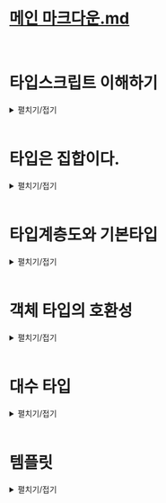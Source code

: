 # [메인 마크다운.md](README.md)
<br>

# 타입스크립트 이해하기
<details>
<summary>펼치기/접기</summary>
<br>

## 타입 스크립트 이해
- 어떤 기준으로 타입 정의하는지
- 어떤 기준으로 타입간의 관계를 정의하는지
- 어떤 기준으로 타입의 오류를 검사하는지
위와 같이 타입스크립트의 구체적인 원리와 동작 방식을 살펴보는것을 말한다.

중요한 문법들만 쏙쏙 뽑아서 마치 달달 외우듯이 암기하듯 빠르게 배워 프로젝트에 바로 타입스크립트를 적용하고 싶을 수 있다.  
실제로 타입스크립트 공식 홈페이지 공식문서에 가보면 타입스크립트 치트시트라고 문법들만 따로 정리해서 공유해놓은 파일들도 있다.  
그러나 정말 아쉽게도 타입스크립트는 문법만 달달 외워서 프로젝트에 잘 적용할 수 있는 실무에 잘 사용할 수 있는 만만한 언어가 아니다.  
타입스크립트는 원리와 개념 이해의 뒷받침 없이는 기본적인 문법이야 외워서라도 어떻게든 써먹겠지만 조금만 새로운 상황이 생기거나  
조금 어려운 또는 처음보는 문제를 맞딱뜨리게 되면 개념과 이해를 잘 알지 못한 상태에서 문법만 아는 것으로는 그 문제를 해결하기 참 어렵다.  
```ts
type Parameters<T extends (...arg: any) => any> = T extends (
  ... arg: inter {}
) => any 
  ? P
  : never;
interface Post {
  title: string;
  categories: stringp[];
  tags: string[];
  content: string;
  thumbnailURL?: string;
}
let draft: Partial<Post>
```
위 코드만 봐도 복잡해보이는 TypeScript 코드이다.
이런 복잡해 보이는 타입스크립트의 문법들을 원리 이해도 없이 그냥 문법만 달달 외워서 쓸 수야 있겠지만 어려운 일이다.  
실제로 타입 스크립트를 처음 배울 때 회사에서 진행하는 프로젝트에 빨리 적용해야 할 경우 문법만 빠르게 달달 외워서 프로젝트에 투입하는 경우가 많으며  
그 결과물로 타입스크립트의 기능들을 제대로 활용하지도 못하고 오히려 타입스크립트 코드가 지적해주는 여러가지 오류들을 해결하느라 아주 더티한 코드를 생산하거나  
타입스크립트를 쓰는 이유도 없는 그런 이상한 코드들을 만들어 내서 결국 개발 기간이 길어지는 상황들을 마주하는 개발자들이 종종 있다.  
결국 이런 개발자들은 다시 원점으로 돌아와서 처음부터 타입스크립트를 배우게 된다.

이러한 시행착오를 겪지 않고 한번 배울 때 제대로 배워 완전히 나의 기술로 만들어서 자바스크립트를 사용했을 때보다 더 안정적이고 좋은 코드를 만들어낼 수 있어야 한다.  
그리고 그 과정에서 타입스크립트로 어떤 문제를 해결하는 일이 즐거워야 한다.

</details>
<br>

# 타입은 집합이다.
<details>
<summary>펼치기/접기</summary>
<br>

타입스크립트가 말하는 타입이란 정확히 무엇인지 집합의 관점으로 이해해본다.  
결론부터 말하면 타입스크립트가 말하는 타입은 집합이다.  
집합이라는것은 동일한 속성을 갖는 여러개의 원소 또는 요소들을 하나로 묶어둔 단위를 말한다.
![Number 타입 집합.png](image%2FNumber%20%ED%83%80%EC%9E%85%20%EC%A7%91%ED%95%A9.png)
위 사진과 같이 -20, Infinity, 0.123 등 여러가지 숫자들을 모아놓은 집합을 타입스크립트에서는 Number타입 이라는 이름을 붙여서 부른다.  
결론적으로 이렇게 동일한 속성과 특징들을 갖는 여러개의 값들을 모아둔 집합이라고 이해할 수 있다.  

다음 사진과 함께 Number 리터럴 타입에 대해서도 이야기해본다.  
예를들어 20이라는 Number 리터럴 타입이 있다고 가정한다.
![Number 리터럴 타입 집합.png](image%2FNumber%20%EB%A6%AC%ED%84%B0%EB%9F%B4%20%ED%83%80%EC%9E%85%20%EC%A7%91%ED%95%A9.png)
이런 리터럴 타입을 `let num:20 = 20;` 과 같이 변수의 타입으로 정의하면 변수 num은 20이라는 값 밖에는 할당할 수 없게 된다.  
20이라는 Number 리터럴 타입을 집합으로 생각해보면 딱 20이라는 값 하나만 포함하는 아주 작은 단위의 집합이라고 생각할 수 있다.  
여기서 한가지 더 들어가보면 Number 리터럴 타입이라는 집합 안에 있는 20 이라는 값은 Number 타입에도 속하는 값이다.  
따라서 이런 20 Number 리터럴타입 집합은 모든 Number 타입의 부분집합인것이다.
![Number 타입 집합2.png](image%2FNumber%20%ED%83%80%EC%9E%85%20%EC%A7%91%ED%95%A92.png)
Number 리터럴 타입이 포함하는 값들은 결국 전부 Number 타입이라는 집합에도 포함되는 값들이기 때문이다.  
이렇게 값의 집합인 타입들은 서로 포함하거나 또는 반대로 다른 타입에 포함되는 관계를 갖는다.  
![타입 포함관계.png](image%2F%ED%83%80%EC%9E%85%20%ED%8F%AC%ED%95%A8%EA%B4%80%EA%B3%84.png)
Number 타입 처럼 Number 리터럴 타입 같은 다른 타입을 포함하는 더 큰 타입을 `슈퍼 타입` 또는 `부모 타입` 이라고 부른다.  
반대로 Number 리터럴 타입처럼 다른 타입에 포함되고 있는 타입을 `서브 타입` 혹은 `자식 타입` 이라고 부른다.  
이렇게 타입들간의 부모-자식 또는 슈퍼-서브 타입 관계를 계층으로 표시하면 아래와 같은 그림이 된다.  
![슈퍼-서브 타입 계층.png](image%2F%EC%8A%88%ED%8D%BC-%EC%84%9C%EB%B8%8C%20%ED%83%80%EC%9E%85%20%EA%B3%84%EC%B8%B5.png)
이렇듯 타입스크립트가 말하는 타입이라는건 결국 값들을 포함하고 있는 집합이며, 그렇기 때문에 타입들끼리 서로 부모와 자식 관계를 맺으며 결국 모든 타입들의 관계를 놓고 보면 이런 타입 계층도로 만들어서 표현할 수 있다.  

## 타입 호환성
타입스크립트의 타입들이 서로 집합이고 계층을 이룬다는 정보를 알고 있으면 타입간의 호환성에 대해 이해할 수 있게 된다.  

![타입 호환성.png](image%2F%ED%83%80%EC%9E%85%20%ED%98%B8%ED%99%98%EC%84%B1.png)
타입 호환성 이라는 것은 위 사진에서 처럼 Number 타입과 Number 리터럴 타입 같은 두 개의 서로 다른 타입이 있을 때  
어떤 타입을 다른 타입으로 취급해도 괜찮은지 판단하는 것을 말한다.  
예를들어 타입스크립트에서는 Number 리터럴 타입을 Number 타입으로 취급하는건 가능하다.  
그러나 반대로 Number 타입의 값을 Number 리터럴 타입으로 취급하는 것은 허용되지 않는다.
왜냐하면 Number타입이 Number 리터럴 타입의 슈퍼 타입, 더 큰 타입, 더 큰 집합이기 때문이다.  
이러한 관계는 마치 정사각형과 직사각형의 관계로도 비유해 볼 수가 있다.  

![타입 호환성 사각형.png](image%2F%ED%83%80%EC%9E%85%20%ED%98%B8%ED%99%98%EC%84%B1%20%EC%82%AC%EA%B0%81%ED%98%95.png)
모든 정사각형은 직사각형이기 때문에 모든 정사각형을 직사각형으로 취급할 수 있다.  
하지만 반대로 모든 직사각형을 정사각형이라고 취급하는건 곤란하다.  
직사각형에는 정사각형이라는 것도 있고, 또 다른 종류의 사각형들이 굉장히 많기 때문이다.  
그렇기 때문에 직사각형은 정사각형을 포함하는 정사각형보다 더 큰 집합이다.
따라서 이 사각형의 관계 예가 Number 타입과 Number 리터럴 타입과 같다고 볼 수 있다.  
모든 Number 리터럴 타입의 값들은 숫자이기 때문에 Number 타입의 값으로 취급할 수 있기 때문이다.  
반대로 모든 Number 타입의 값을 Number 리터럴 타입의 값으로 취급하는것은 곤란하다.  
Number 리터럴 타입은 딱 하나의 숫자만 포함하는 타입이기 때문이다.  

```ts
let num1: number = 10;
let num2: 10 = 10;

num1 = num2;
```
위 코드의 경우 number 타입 변수 num1이 있고, 10이라는 number 리터럴 타입 변수 num2가 있다.  
두 변수 모두 10이라는 값으로 초기화 하였고 이때, num2의 값을 num1변수에 할당하는것은 괜찮다.
num2의 타입은 10이라는 number 리터럴 타입이고 num1의 타입은 number 타입이기 때문이다.  
이것이 가능한 이유는 10이라는 number 리터럴 타입에 포함되는 값들은 number 타입에도 포함되는 값이기 때문이다.  
그러나 반대의 경우는 불가능하다.  

```ts
let num1: number = 10;
let num2: 10 = 10;

num2 = num1;
```
위 코드의 경우 변수 2개를 선언하고 값을 초기화하는 것까진 똑같이 했지만 이전과는 반대로 num2에다가 num1의 값을 할당했다.  
num1의 타입은 number이고, num2의 타입은 10 number 리터럴 타입이다.  
이렇게 더 큰 타입의 값을 더 작은 타입의 변수에 할당하는것은 불가능하다.  
num1에 있는 값이 10이기 때문에 num2의 타입을 만족하긴 하지만 문제는 나중에 num1에 40을 넣거나 50을 넣거나 음수 혹은 infinity(무한대)를 넣을 수도 있기 때문이다.  
그렇기 때문에 num1이라는 변수의 타입 number 타입에 속하는 모든 값들이 10이라는 number 리터럴 타입에 속한다고 말하기에는 매우 어렵다.  

![최종정리.png](image%2F%EC%B5%9C%EC%A2%85%EC%A0%95%EB%A6%AC.png)
타입스크립트에서는 이렇게 number 리터럴 타입같은 서브타입의 값을 number타입 같은 슈퍼타입으로 취급하는건 괜찮다.  
하지만 반대로 number 타입 같은 슈퍼타입의 값을 number 리터럴 타입 같은 본인의 서브(자식) 타입의 값으로 취급하는건 불가능하다.  
또한 서브타입의 값을 슈퍼타입으로 취급하는걸 작은 곳에서 큰 곳으로 캐스팅 된다고 해서 업캐스팅 이라고 부르며  
슈퍼타입의 값을 서브타입의 값으로 취급하는 반대의 경우는 다운캐스팅이라고 부른다.  
슈퍼타입의 값을 서브타입의 값으로 취급하는 다운캐스팅은 대부분의 상황에 허용되지 않는다.  
반대로 서브타입의 값을 슈퍼타입의 값으로 취급하는 업캐스팅은 모든 상황에 문제없이 가능하다.  


</details>
<br>

# 타입계층도와 기본타입
<details>
<summary>펼치기/접기</summary>
<br>

![타입계층도.png](image%2F%E1%84%90%E1%85%A1%E1%84%8B%E1%85%B5%E1%86%B8%E1%84%80%E1%85%A8%E1%84%8E%E1%85%B3%E1%86%BC%E1%84%83%E1%85%A9.png)
# 1. Unknown 타입 (전체 집합)
타입계층도의 최 상단에 위치해있다.  
그렇기 때문에 unknown타입은 타입스크립트에 존재하는 많은 모든 타입들의 슈퍼 타입이다.  
집합으로 이야기 해보자면 unknown 타입이라는 집합 안에 많은 타입들이 다 포함된다라고 볼수 있기 때문에 전체 집합이라고 볼 수 있다.  

## 예제코드: unknownExam()
```ts
function unknownExam() {

  /* 업캐스팅 */
  let a: unknown = 1; // number 타입의 값을 unknown 타입에 할당하는 업캐스팅
  let b: unknown = "hello";
  let c: unknown = true;
  let d: unknown = null;
  let e: unknown = undefined;

  /* 다운캐스팅 */
  let unknownVar: unknown; // unknown타입 변수 최초 정의
  let num: number = unknownVar; // [Error]: Type 'unknown' is not assignable to type 'number'.
  let str: string = unknownVar; // [Error]: Type 'unknown' is not assignable to type 'string'.
  let bool: boolean = unknownVar; // [Error]: Type 'unknown' is not assignable to type 'boolean'.
  let nullVar: null = unknownVar; // [Error]: Type 'unknown' is not assignable to type 'nullVar'.
  let undefinedVar: undefined = unknownVar; // [Error]: Type 'unknown' is not assignable to type 'nullVar'.

}
```
### 업 캐스팅
unknown 타입은 모든 타입의 super 타입이기 때문에 모든 타입의 값을 할당할 수 있다.  
number, string, boolean, null, undefined 값 모두 unknown타입 변수에 할당 가능하다.  
unknown 타입 같은 모든 타입의 슈퍼 타입에는 모든 타입이 다 업캐스팅 할 수 있기 때문에 모든 타입의 값을 할당할 수 있는것이다.  

### 다운캐스팅
그러나 반대인 다운캐스팅은 불가능하다.  
unknown타입의 값을 number, string, boolean, null, undefined 타입 변수에 할당할 수 없다.  
예를들어 number타입의 변수에 unknown 타입의 값을 할당한다는 것은 number 타입을 다운캐스팅 시키겠다는 것이다.  
string, boolean, null, undefined 타입 값들에도 unknown타입의 값을 할당한다는 것은 동일하게 다운캐스팅에 해당한다.  
이렇게 업캐스팅 즉, unknown타입의 변수에는 모든 값을 넣을 수 있지만  
반대로 다운캐스팅 unknown타입의 변수는 어떤 타입의 변수에도 들어갈 수 없다.  


# 2. Never 타입  
타입 계층도 상의 가장 아래에 위치해 있고, 그렇기 때문에 never 타입은 모든 타입의 서브타입에 해당한다.  
모든 집합의 부분집합 수학에서는 이를 아무것도 없다는 의미의 공집합이라고 불렀다.  

## 예제코드: neverExam()  
```ts
function neverExam() {
  /* 무한루프 실행 함수 */
  function neverFunc(): never {
    while(true) {}
  }
  
  /* 업캐스팅 */
  let num: number = neverFunc();
  let str: string = neverFunc();
  let bool: boolean = neverFunc();

  /* 다운캐스팅 */
  let never1: never = 10;
  let never2: never = "hello"
  let never3: never = true
}
```
### 무한루프 실행 함수
never 타입은 공집합, 불가능을 의미하는 것이기 때문에 while true와 같은 무한루프를 실행하는 함수를 예로들면  
절대 이 함수가 어떤 값을 반환하는 것 자체가 말이 안된다 라고 했을 때, 반환 타입을 정의하기 위해 never를 활용했다.  
이 예시에서 never의 의미 자체가 이 함수가 반환하는 값의 종류는 공집합이다 라고 하는 것과 똑같은 것이다.  
"반환할 수 있는 값의 종류가 아무것도 없다."  

### 업캐스팅
never타입은 모든 타입의 서브타입이기 때문에 그 어떤 타입의 변수에도 값을 할당할 수 있다.  
number, string, boolean 타입 모두 업캐스팅이기 때문이다.  

### 다운캐스팅
그러나 이 역시 반대인 다운캐스팅은 불가능하다.  
never타입에 number타입 숫자값을 할당한다는것은 number 타입이 never타입으로 다운캐스팅 되는 것이기 때문이다.  
string, boolean타입도 모두 never타입의 변수에 할당하는것은 다운캐스팅이므로 어떤 타입의 값도 할당이 불가능하다.  


# 3. Void 타입

## 예제코드: voidExam()  
```ts
function voidExam() {
  function voidFunc(): void {
    console.log("hi")
    return undefined;
  }

  let voidVar: void = undefined;
}
```
void타입은 반환값이 없는 함수 즉, return문 자체가 없는 함수에 반환 타입을 명시하는데 사용한다.  
void타입은 타입 계층도 상에서 모든 타입의 수퍼타입인 unknown이나 모든 타입의 서브타입인 never타입과는 다르게 중간에 위치해 있다.  
그러나 한가지 주의깊게 살펴 볼 점은 void타입은 undefined타입의 슈퍼타입이다.  
그렇기 때문에 void 타입의 변수에는 undefined의 값을 할당할 수 있다.  
서브타입인 undefined가 수퍼타입인 void타입에 업캐스팅 하는것이기 때문에 가능한것이다.
이 원리를 void타입의 함수에 적용해보면 return문으로 undefined를 반환하도록 해도 문제가 발생하지 않는다.  
결론: void타입은 undefined의 수퍼타입이다.


# 2. Any 타입
타입 계층도 상에서는 unknown 타입의 서브타입으로 위치해 있으나 Any타입은 사실상 치트키 타입이다.  
따라서 Any타입은 타입계층도를 완벽히 무시한다.  
Any타입은 모든 타입의 수퍼타입으로 위치하면서도 never를 제외한 모든 타입의 서브타입으로도 위치한다.

## 예제코드: voidExam
```ts
function anyExam() {
  let anyVar: any;

  /* unknown → any 다운캐스팅 */
  let unknownVar: unknown;
  anyVar = unknownVar
  
  /* any → undefined 다운캐스팅 */
  let undefinedVar: undefined;
  undefinedVar = anyVar;

  /* any → never 다운캐스팅 */
  let neverVar: never;
  neverVar = anyVar;
}
```
### unknown → any 다운캐스팅
any타입 변수에 unknown타입 변수 할당이 신기하게 가능하다.  
타입 계층도 상에서는 any타입이 unknown타입의 서브타입이다.
any타입에 unknown 타입 변수를 할당한다는 것은 unknown타입이 any타입으로 다운캐스팅 되고 있는것이며, 신기하게도 오류가 발생하지 않고 허용된다.  
즉, any타입 한정으로 수퍼타입인 unknown타입이 서브타입인 any타입으로 다운캐스팅이 가능하다.  

### any → undefined 다운캐스팅
any 타입의 변수를 undefined 타입 변수에 할당이 가능하다.
타입 계층도 상으로 보면 또 다운캐스팅이다.

이렇게 any타입은 자신에게 오는 다운캐스팅과 자기스스로 다운캐스팅 하는것 모두 가능하기 때문에 치트키 타입이라고 생각하면 된다.  
any타입은 타입계층도를 모두 무시해버리기 때문에 위험한 타입으로 왠만해서는 사용하지 않도록 권유하는것이다.  

### any → never 다운캐스팅
any 타입의 변수를 never 타입 변수에 할당하는것은 불가능하다.  
never타입은 정말 순수한 공집합 이기 때문에 never 타입의 변수에는 그 어떤 타입(any)도 다운캐스팅 할 수 없다.  



</details>
<br>

# 객체 타입의 호환성
<details>
<summary>펼치기/접기</summary>
<br>

객체 타입의 호환성에 대해 알아보기 전에 먼저 이전시간에 배운 기본 타입간의 호환성에 대해 다시 한번 알아본다.  

## 기본 타입간의 호환성
특정 타입을 다른 타입으로 취급해도 괜찮은지 판단하는 것이다.  
아래와 같이 number타입과 number literal 타입변수가 각각 있을 때 number literal 타입의 값을 number 타입의 값에 할당하는것은 허용된다.  
number 타입이 number literal 타입보다 더 큰 super타입이기 때문에 즉, 업캐스팅이라서 가능하다.  
- src/chapter3.ts
  ```ts
  let num1: number = 10;
  let num2: 10 = 10;

  num1 = num2;
  num2 = num1; // 더 작은 서브타입으로 다운캐스팅 불가능
  ```

## 객체 타입간의 호환성
어떤 객체 타입을 다른 객체 타입으로 취급해도 괜찮은가를 판단하는 것이다.  

Animal이라는 동물 타입이 있다고 가정한다.  
해당 타입은 객체 타입으로 name: string, color: string으로 두개의 프로퍼티를 갖는 객체이다.  
그 다음 동물중에 강아지라는 Dog 타입을 추가로 정의한다.  
강아지도 동물이기 때문에 동물 타입과 똑같이 name과 color 프로퍼티를 똑같이 정의해준다.  
특별히 견종이 나뉘므로 breed라는 견종 property를 추가로 만든다.  
다음으로 각각의 타입을 갖는 객체를 실제로 만든다.  

- src/chapter3.ts
  ```ts
  type Animal = {
    name: string;
    color: string;
  }

  type Dog = {
    name: string;
    color: string;
    breed: string; // 견종
  }
  let animal: Animal = {
    name: "기린",
    color: "yellow"
  }

  let dog: Dog = {
    name: "돌돌이",
    color: "brown",
    breed: "진도"
  }

  animal = dog; // 업캐스팅 - [Animal: Super / Dog: Sub]
  dog = animal; // Property 'breed' is missing in type 'Animal' but required in type 'Dog'.ts(2741)
  ```
animal 변수에 dog를 집어넣으면 오류가 발생하지 않지만 [반대]로 dog 변수에 animal을 집어넣으면 오류가 발생한다.  
업/다운 캐스팅 용어로 정리하자면 Animal 타입은 Dog타입을 포함하는 Super타입이고, Dog타입은 Animal 타입의 서브타입이 된다.  
이렇듯 객체 타입도 기본타입처럼 서로 슈퍼/서브 타입 관계를 갖는다.  
객체 타입은 슈퍼/서브 타입 관계를 갖는 기준은 property를 기준으로 관계를 갖게된다.  
Dog타입이 더 작은 서브타입인데 Dog타입의 프로퍼티를 보면 animal타입의 프로퍼티를 모두 가지고 있으며, breed라는 추가 프로퍼티 까지 가지고 있다.  
이 경우 dog타입이 가진게 더 많으니 Dog타입이 더 큰 타입이 아닐까 생각할 수 있다.  
그러나 그 반대이다.  

타입스크립트는 `프로퍼티를 기준`으로 타입을 정의하는 `구조적 타입 시스템`을 따른다.  
그렇기 때문에 Animal 타입은 name과 color 프로퍼티가 있는 객체는 다 Animal 타입으로 간주하며,  
Dog타입은 구조적으로 name과 color 추가로 breed 프로퍼티 까지 3개를 가진 객체는 다 Dog 타입으로 간주한다.  
Dog타입에 해당되는 객체는 name, color, breed를 무조건 갖고 있는 객체 이므로 Animal 타입에도 해당되는 객체가 된다.  
Dog타입에 해당되면 name과 color는 무조건 있을것이기 때문에 Animal 타입 규칙에도 해당이 된다.  
만약 breed라는 추가 프로퍼티를 갖고 있는 객체라고 하더라도 name과 color만 있으면 모두 Animal 타입이기 때문에 Dog타입의 값들도 결국 모두 Animal 타입의 값으로 포함될 수 있는 것이다.  

반면, Animal 타입의 객체들은 모두 Dog타입에 포함된다고 보긴 어렵다.  
Dog타입의 객체가 되기 위해서는 breed라는 추가적인 프로퍼티까지 가지고 있어야 하는데, Animal 타입에 해당되는 객체들에는 breed라는 프로퍼티를 가지지 않은 객체들도 있을 수 있다.  
따라서 객체 타입들 간의 관계를 정의할 때는 Dog 타입처럼 breed같은 추가 프로퍼티가 있는 타입이 수퍼타입이 되는것이 아닌 반대로 추가 프로퍼티가 없는 조건이 더 적은 타입이 수퍼타입이 된다.  
그렇기 때문에 Animal 타입의 변수 animal에는 Dog타입의 변수인 dog를 업캐스팅이기 때문에 할당할 수 있지만 
반대로 Dog 타입의 변수에는 Animal 타입의 변수를 다운캐스팅이기 때문에 할당할 수 없는것이다.  


### 예제 1) 객체 슈퍼-서브 타입

- src/chapter3.ts
  ```ts
  type Book = {
    name: string;
    price: number;
  }

  type ProgrammingBook = {
    name: string;
    price: number;
    skill: string; // 어떤 스킬에 대해 다루는지에 대한 property
  }

  let book: Book;
  let reactBook: ProgrammingBook = {
    name: "한 입 크기로 잘라먹는 리액트",
    price: 33000,
    skill: "reactjs"
  }

  book = reactBook;
  reactBook = book; // Property 'skill' is missing in type 'Book' but required in type 'ProgrammingBook'.ts(2741)
  ```
Book타입이 슈퍼타입이고 ProgrammingBook 타입이 서브타입이다.  
Book 타입에 있는 프로퍼티를 ProgrammingBook타입이 이미 가지고 있고, 추가적인 프로퍼티(skill)까지 가지고 있기 때문에 ProgrammingBook타입에 해당되는 값들은 모두 Book타입에 포함될 수 있게 된다.  
그렇기 때문에 book이라는 Book타입 변수에 reactBook이라는 ProgrammingBook타입 서브타입 변수를 할당하는것은 업캐스팅이기 때문에 가능하고, 반대로 reactBook에 book 변수를 할당하는것은 다운캐스팅이기 때문에 불가능하다.  

### 예제 1) 초과 프로퍼티 검사
Book타입의 변수를 하나 더 선언한 뒤 객체 리터럴로 초기화한다.  
서브타입인 ProgrammingBook 타입의 변수 reactBook 객체의 프로퍼티들과 똑같이 구성한다.
- src/chapter3.ts
  ```ts
  let book2: Book = {
    name: "한 입 크기로 잘라먹는 뷰",
    price: 33000,
    skill: "vuejs"
  }
  ```
이 경우 skill 이라는 프로퍼티가 있으면 안된다는 오류가 발생한다.  
Book타입에 skill이라는 프로퍼티를 정의하지 않았지만 reactBook이라는 서브타입 값을 넣는것은 업캐스팅이므로 가능했다.  
바로 초과 프로퍼티 검사라는 타입스크립트의 특수한 기능이 발동되었기 때문이다.  

초과 프로퍼티 검사 라는 것은 위와 같이 변수를 초기화 할 때 초기화 하는 값으로 객체 리터럴을 사용하면 발동하는 검사이다.  
객체 타입 변수를 초기화할 때 객체 리터럴을 사용하면 skill같은 초과 프로퍼티 즉, 실제 Book타입에서는 정의해 놓지 않은 프로퍼티를 작성할 수 없도록 막는 검사가 바로 초과 프로퍼티 검사 이다.  
이렇게 객체 타입의 변수를 초기화할 때 객체 리터럴을 사용한다면 주석처리를 하거나 삭제해서 객체 타입에 정의된 프로퍼티만 할당할 수 있도록 해야한다.  


만약 초과 프로퍼티 검사를 피하기 위해서는 새로운 변수를 만들고 reactBook 같은 변수를 할당하면 초기화할 때 객체 리터럴을 사용한것이 아니기 때문에 초과 프로퍼티 검사가 발동하지 않아 이런 경우에는 허용이 된다.  
- src/chapter3.ts
  ```ts
  let vueBook: ProgrammingBook = {
    name: "한 입 크기로 잘라먹는 뷰",
    price: 33000,
    skill: "vuejs" // Object literal may only specify known properties, and 'skill' does not exist in type 'Book'.ts(2353)
  }
  let book3: Book = vueBook;
  ```


함수의 인수로 전달할 때도 객체 리터럴을 전달하면 초과 프로퍼티가 발동하게 되기 때문에 만약 서브타입 객체를 넣으려고 한다면
객체 리터럴을 이용하는게 아니라 변수에 저장해 두었다가 인수로 변수를 전달해야 된다.  
- src/chapter3.ts
  ```ts
  function func(book: Book) {}
  func({
    name: "한 입 크기로 잘라먹는 뷰",
    price: 33000,
    skill: "vuejs" // Object literal may only specify known properties, and 'skill' does not exist in type 'Book'.ts(2353)
  })

  func(vueBook)
  ```
</details>
<br>

# 대수 타입
<details>
<summary>펼치기/접기</summary>
<br>

## Union 합집합
합집합 타입은 영어로 유니온 타입이라고 부르기도 한다.  
유니온이라는 단어는 우리말로 합집합이라는 뜻이다.  
예를들어 number 그리고 string 같은 두가지의 타입이 있을 때 number타입에는 숫자 값만, string타입에는 문자열 값만 들어올 수 있기 때문에 교집합이 없는 두가지의 집합으로 볼 수 있다.  
number타입과 string타입의 합집합은 `let a: string | number` 과 같이 | bar 기호를 활용하여 정의한다.  
이제 이 변수 a에는 숫자값도 할당할 수 있고 문자값도 할당할 수 있게 된다.  
a라는 변수에 number 타입과 string 타입의 합집합을 정의해 놨기 때문에 1같은 number 타입에 해당하는(포함되는) 값도 할당할 수 있고, "hello" 같은 string타입에 포함되는 문자열 값도 할당할 수 있는것이다.  
참고로 이렇게 만든 union타입은 string number union 타입 이라고 부를 수 있다.  
- src/chapter4.ts
  ```ts
  let a: string | number;
  a = 1;
  a = "hello";
  ```

### 예제1) 기본타입 합집합
a와 같은 union타입 변수 b가 있다고 가정할때, b = true; 와 같이 boolean 타입도 할당하기 위해서는 아래와 같이 변수 선언시 boolean타입또한 bar|를 통해 union타입으로 정의해 준다.
이렇게 union타입을 만들 때 bar|를 이용해서 추가할 수 있는 타입의 개수는 무한대이다.  
undefined, null, 객체 모두 다 넣을 수 있기 때문에 개발할 때 필요한 만큼 union타입으로 여러개의 타입을 묶어 정의할 수 있다.  
- src/chapter4.ts
  ```ts
  let b: string | number | boolean;
  b = true;

  let c: string | number | boolean | undefined | null | {} | unknown | never;
  ```

### 예제2) 배열타입 합집합
일반적으로 배열의 타입을 정의할때는 string[] 혹은 number[]와 같이 정의한다.  
배열의 타입에서도 아래와 같이 실제 타입을 작성하는 영역에 소괄호를 선언하고 그 안에 타입을 bar|로 구분하여 union타입을 구성할 수 있다.  
- src/chapter4.ts
  ```ts
  let arr: number[] = [1, "hello", true];
  ```

### 예제3) 객체 타입들을 활용한 유니온 타입
name과 color 프로퍼티를 갖는 Dog 타입과 name과 language프로퍼티를 갖는 Person 타입을 만든다.  
type 별칭을 이용하여 Union1이라는 타입을 bar|를 활용하여 Dog와 Person에 대한 Union타입으로 정의한다.  
이렇게 타입 별칭을 이용해서도 객체 union타입을 만들 수 있다.  
다음으로 이렇게 생성된 Union1 타입의 객체 union1 변수를 선언하고 객체 리터럴 값을 할당한다.
이때 객체의 프로퍼티는 마치 Dog 타입의 객체를 만들듯이 name과 color 프로퍼티만 있도록 초기화 한다.
추가로 Person타입의 객체를 만들듯 union2 변수를 Union1 타입으로 정의하고 name과 language 프로퍼티만 있도록 초기화 한다.  
마지막으로 Dog타입과 Person타입의 모든 프로퍼티를 다 갖고 있는 name, color, language 프로퍼티를 모두 초기화 한다.  
이렇게 Dog타입, Person타입, Dog|Person Union타입 3가지 유형으로 초기화 하여도 오류가 발생하지 않는다.  
- src/chapter4.ts
  ```ts
  type Dog = {
    name: string;
    color: string;
  }
  type Person = {
    name: string;
    language: string;
  }

  type Union1 = Dog | Person

  /* Dog 타입 */
  let union1: Union1 = {
    name: "",
    color: ""
  }

  /* Person타입 */
  let union2: Union1 = {
    name: "",
    language: ""
  }

  /* Dog | Persion - Union타입 */
  let union3: Union1 = {
    name: "",
    color: "",
    language: ""
  }
  ```
#### 객체 유니온 타입 예외  
아래와 같이 Dog타입과 Person타입이 공유하는, 즉 동시에 가지고 있는 name이라는 프로퍼티만 가지고 있는 객체를 값으로 할당한다.
이 경우 오류가 발생한다.  

- src/chapter4.ts
  ```ts
  /* Type '{ name: string; }' is not assignable to type 'Union1'.
  Property 'language' is missing in type '{ name: string; }' but required in type 'Person'.ts(2322) */
  let union4: Union1 = {
    name:""
  }
  ```
union1에서 Dog타입에 해당하는 객체를 할당했을 때와, union2에서 Person타입에 해당하는 객체를 할당했을 때, 그리고 Dog, Person 두개의 타입의 모든 프로퍼티를 다 갖는 객체를 할당했을 때 
이렇게 3가지 경우는 허용이 되었는데 두 타입이 공통적으로 가지고 있는 name이라는 프로퍼티만을 구성하고있는 객체는 허용이 안된다.  
Dog타입과 Person타입의 관계적 집합 관점에서 본다면 Dog타입과 Person타입은 누구도 서로의 슈퍼타입이거나 서브타입이지 않고 그냥 교집합을 가지고 있는 타입이다.  
이러한 관계를 갖는 이유는 Dog와 Person타입이 각각 color와 language라는 서로에게 없는 프로퍼티를 가지고 있기 때문이다.  
예를들어 어떤 객체가 있다고 가정했을 때 name과 color프로퍼티만 갖는 객체가 있다고 하면 `{name, color}` 이 객체는 Dog타입에만 포함된다.  
Person타입에 해당이 되려면 이 객체에 language 프로퍼티가 있어야 되기 때문이다.  
추가로 `{name, language}`와 같이 name과 language프로퍼티가 있는 객체가 있다고 하면 이 객체는 Dog타입에는 포함되지 않고 Person타입에만 포함된다.  
마지막으로 `{name, color, language}`와 같이 name, color, language 3개의 프로퍼티를 다 가지고 있는 객체가 있다면 
name과 color가 있기 때문에 Dog에도 포함되고 name과 language가 있기 때문에 Person에도 포함이 된다.  
그렇기 때문에 양쪽 모두 집합에 포함되는 객체는 교집합에 존재하게 된다.  

다른 관점에서 보면 name 프로퍼티만 갖고 있는 union4는 Dog타입에도 포함될 수 없고, Person 타입에도 포함될 수 없다. 
Dog 타입에 포함되기 위해서는 Dog타입이 가지고 있는 모든 프로퍼티를 가진 객체만 가능하고, Person 타입에 포함되기 위해서는 Person타입이 가지고 있는 모든 프로퍼티를 가진 객체만이 가능한것 처럼 
어떤 객체에 포함 되기 위해서는 포함할 대상 객체의 모든 프로퍼티를 가지고 있어야 하기 때문이다.  
이것이 바로 프로퍼티 관점이 아닌 객체 값(구조) 관점에서 바라보는 집합이다.
이러한 객체 값(구조) 관점에서 바라볼때 수학적으로 합집합인 원리가 타입스크립트 에서는 교집합으로 정의된다.  

따라서 집합 관점으로 보는 타입스크립트의 원리로 인해 name프로퍼티만 갖는 union4 객체는 Dog도, Person도 아닌 합집합 바깥에 있기 때문에 
Union1 이라는 합집합 타입 안에 포함되지 않으므로 오류가 발생한다.  

결론: Union타입은 객체들 중 한쪽 타입에 포함되는 객체이거나 모두 다 포함되는 교집합에 위치하는 객체들만 Union타입에 포함된다
<br>

## Intesection 교집합
변수를 선언한 뒤 교집합으로 정의하려는 타입들 중간에 & 연산자를 활용하여 선언한다.  

### 기본 타입 교집합 - never 타입 추론
- src/chapter4.ts
  ```ts
  let variable: number & string;
  ```
number 타입과 string 타입의 교집합 타입은 무슨 타입일까?  
number 타입과 string타입을 집합으로 두고 보면 교집합을 가지고 있지 않은 형태이다.  
number 타입은 숫자값만, string타입은 문자열 값만 포함되기 때문이다.  
그렇기 때문에 아래 변수에 마우스 커서를 올려보면 `let variable: never` 와 같이 never 타입으로 타입추론 되어있는것을 확인할 수 있다.  
never타입이란 불가능한 타입으로 집합으로 표현하면 공집합을 의미하는 타입이다.  
number 타입과 string 타입의 교집합은 공집합이기 때문에 never타입으로 타입 추론이 된것이다.  
이렇듯 Intersection 타입 즉, 교지합 타입은 &연산자를 이용해 여러개의 타입 간 교집합 타입을 만들 수 있는 타입이다.  
기본타입들을 가지고 Intersection 타입을 만들면 대부분이 never 타입이다.  
기본 타입들 중에서는 서로 공유하거나 겹치는 값들이 없기 때문이다.  
따라서 보통 Intersection타입, 교집합 타입은 객체 타입에 많이 사용한다.

### 객체 교집합 타입
Cat 타입과 Human 타입의 교집합 타입을 정의해본다.
타입 별칭을 통해 Cat타입과 Human타입을 &연산자를 활용하여 Intersection이라는 타입에 할당한다.  
- src/chapter4.ts
  ```ts
  type Cat = {
    name: string;
    color: string;
  }
  type Human = {
    name: string;
    language: string;
  }

  type Intersection = Cat & Human;

  /* Type '{ name: string; color: string; }' is not assignable to type 'Intersection'.
    Property 'language' is missing in type '{ name: string; color: string; }' but required in type 'Human'.ts(2322) */
  let intersection: Intersection = {
    name:"",
    color: "",
    // language: ""
  }
  ```
Intersection타입 즉, Cat과 Human의 교집합 타입은 과연 어떤 객체들을 포함할까?  
Cat 타입의 프로퍼티들과 Human 타입의 프로퍼티를 다 가지고 있는 {name, color, language} 형태의 객체들만 포함하게 된다.  
만약 프로퍼티가 단 1개라도 빠지면 해당 교집합 타입에 포함되지 않게된다.  
다시 한번 Cat과 Human타입의 관계를 빠르게 살펴보면 타입스크립트의 프로퍼티 관점이 아닌 객체 값(구조) 관점에서 바라보는 집합에서 교집합의 경우 
Cat타입{name, color}과 Human타입{name, language}이 가지고 있는 모든 프로퍼티를 가진 객체가 바로 타입스크립트의 교집합으로 정의되기 때문이다.  
결론적으로 Cat타입과 Human타입의 교집합에 해당하는 객체는 오직 Cat타입과 Human타입의 모든 프로퍼티를 다 갖고 있는 객체만 교집합 타입으로 포함될 수 있다.  
따라서 language같은 프로퍼티라도 하나라도 생략하면 교집합 타입에 포함되지 않고 오류가 발생하게 된다.  

</details>
<br>

# 템플릿
<details>
<summary>펼치기/접기</summary>
<br>

</details>
<br>